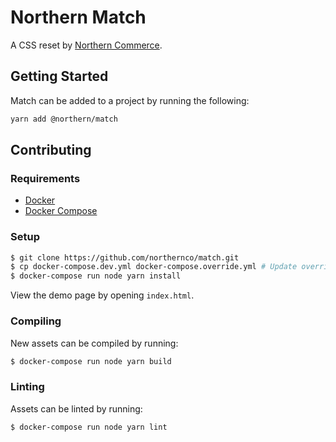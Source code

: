 # Northern Match

A CSS reset by [Northern Commerce](https://www.northern.co/).

## Getting Started

Match can be added to a project by running the following:

```bash
yarn add @northern/match
```

## Contributing

### Requirements

  * [Docker](https://docs.docker.com/install/linux/docker-ce/ubuntu/)
  * [Docker Compose](https://docs.docker.com/compose/install/)

### Setup

```bash
$ git clone https://github.com/northernco/match.git
$ cp docker-compose.dev.yml docker-compose.override.yml # Update override file as needed
$ docker-compose run node yarn install
```

View the demo page by opening `index.html`.

### Compiling

New assets can be compiled by running:

```bash
$ docker-compose run node yarn build
```

### Linting

Assets can be linted by running:

```bash
$ docker-compose run node yarn lint
```
